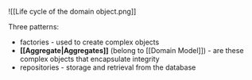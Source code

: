 ![[Life cycle of the domain object.png]]

Three patterns:
- factories - used to create complex objects
- **[[Aggregate|Aggregates]]** (belong to [[Domain Model]]) - are these complex objects that encapsulate integrity
- repositories - storage and retrieval from the database

